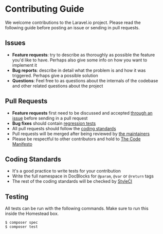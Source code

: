 # Contributing Guide

We welcome contributions to the Laravel.io project. Please read the following guide before posting an issue or sending in pull requests.

## Issues

- **Feature requests**: try to describe as thoroughly as possible the feature you'd like to have. Perhaps also give some info on how you want to implement it
- **Bug reports**: describe in detail what the problem is and how it was triggered. Perhaps give a possible solution
- **Questions**: Feel free to as questions about the internals of the codebase and other related questions about the project

## Pull Requests

- **Feature requests** first need to be discussed and accepted [through an issue](https://github.com/laravelio/laravel.io/issues/new) before sending in a pull request
- **Bug fixes** should contain [regression tests](https://laracasts.com/lessons/regression-testing)
- All pull requests should follow the [coding standards](#coding-standards)
- Pull requests will be merged after being reviewed by [the maintainers](readme.md#maintainers)
- Please be respectful to other contributors and hold to [The Code Manifesto](http://codemanifesto.com/)

## Coding Standards

- It's a good practice to write tests for your contribution
- Write the full namespace in DocBlocks for `@param`, `@var` or `@return` tags
- The rest of the coding standards will be checked by [StyleCI](https://styleci.io/)

## Testing

All tests can be run with the following commands. Make sure to run this inside the Homestead box.

    $ composer spec
    $ composer test
